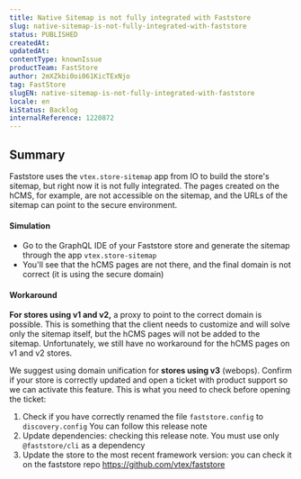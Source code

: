 ```yaml
---
title: Native Sitemap is not fully integrated with Faststore
slug: native-sitemap-is-not-fully-integrated-with-faststore
status: PUBLISHED
createdAt: 
updatedAt: 
contentType: knownIssue
productTeam: FastStore
author: 2mXZkbi0oi061KicTExNjo
tag: FastStore
slugEN: native-sitemap-is-not-fully-integrated-with-faststore
locale: en
kiStatus: Backlog
internalReference: 1220872
---
```


## Summary


Faststore uses the `vtex.store-sitemap` app from IO to build the store's sitemap, but right now it is not fully integrated. The pages created on the hCMS, for example, are not accessible on the sitemap, and the URLs of the sitemap can point to the secure environment.


#### Simulation



- Go to the GraphQL IDE of your Faststore store and generate the sitemap through the app `vtex.store-sitemap`
- You'll see that the hCMS pages are not there, and the final domain is not correct (it is using the secure domain)


#### Workaround


**For stores using v1 and v2,** a proxy to point to the correct domain is possible. This is something that the client needs to customize and will solve only the sitemap itself, but the hCMS pages will not be added to the sitemap. Unfortunately, we still have no workaround for the hCMS pages on v1 and v2 stores.

We suggest using domain unification for **stores using v3** (webops). Confirm if your store is correctly updated and open a ticket with product support so we can activate this feature. This is what you need to check before opening the ticket:

1. Check if you have correctly renamed the file  `faststore.config`  to `discovery.config` You can follow this release note
2. Update dependencies: checking this release note. You must use only `@faststore/cli` as a dependency
3. Update the store to the most recent framework version: you can check it on the faststore repo https://github.com/vtex/faststore


